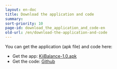```yaml
---
layout: en-doc
title: Download the application and code
summary: 
sort-priority: 10
page-id: download_the_application_and_code-en
old-url: /en/download-the-application-and-code
---
```

You can get the application (apk file) and code here:

* Get the app: [KiiBalance-1.0.apk](http://static.kii.com/devportal/docs/samples/KiiBalance-1.0.apk)
* Get the code: [Github](https://github.com/KiiPlatform/KiiBalance-Android)
